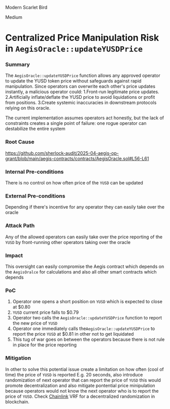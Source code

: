 Modern Scarlet Bird

Medium

# Centralized Price Manipulation Risk in `AegisOracle::updateYUSDPrice`

### Summary

The `AegisOracle::updateYUSDPrice`  function allows any approved operator to update the YUSD token price without safeguards against rapid manipulation. Since operators can overwrite each other's price updates instantly, a malicious operator could:
1.Front-run legitimate price updates.
2.Artificially inflate/deflate the YUSD price to avoid liquidations or profit from positions.
3.Create systemic inaccuracies in downstream protocols relying on this oracle.

The current implementation assumes operators act honestly, but the lack of constraints creates a single point of failure: one rogue operator can destabilize the entire system 


### Root Cause

https://github.com/sherlock-audit/2025-04-aegis-op-grant/blob/main/aegis-contracts/contracts/AegisOracle.sol#L56-L61

### Internal Pre-conditions

 There is no control on how often price of the `YUSD` can be updated

### External Pre-conditions

Depending if there's incentive for any operator they can easily take over the oracle 

### Attack Path

Any of the allowed operators can easily take over the price reporting of the `YUSD` by front-running other operators taking over the oracle 

### Impact

This oversight can easily compromise the Aegis contract which depends on the `AegisOralce` for calculations and also all other smart contracts which depends

### PoC

1. Operator one opens a short position on `YUSD` which is expected to close at $0.80 
2. `YUSD` current price falls to $0.79
3. Operator two calls the `AegisOracle::updateYUSDPrice` function to report the new price of `YUSD`
4. Operator one immediately calls the`AegisOracle::updateYUSDPrice` to report the price `YUSD` at $0.81 in other not to get liquidated
5. This tug of war goes on between the operators because there is not rule in place for the price reporting 

### Mitigation

In other to solve this potential issue create a limitation on how often (cool of time) the price of `YUSD` is reported E.g. 20 seconds, also introduce
randomization of next operator that can report the price of `YUSD` this would promote decentralization and also mitigate pontential price minipulation because 
operators would not know the next operator who is to report the price of `YUSD`. Check [Chainlink](https://docs.chain.link/vrf) VRF for a decentralized randomization in blockchain.
